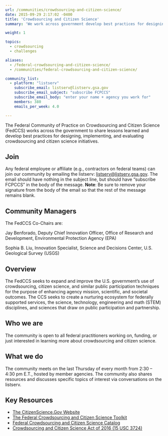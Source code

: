 ```yaml
---
url: /communities/crowdsourcing-and-citizen-science/
date: 2015-09-29 2:17:02 -0400
title: 'Crowdsourcing and Citizen Science'
summary: 'We work across government develop best practices for designing, implementing, and evaluating crowdsourcing and citizen science initiatives.'

weight: 1

topics:
  - crowdsourcing
  - challenges

aliases:
  - /federal-crowdsourcing-and-citizen-science/
  - /communities/federal-crowdsourcing-and-citizen-science/

community_list:
  - platform: "listserv"
    subscribe_email: listserv@listserv.gsa.gov
    subscribe_email_subject: "subscribe FCPCCS"
    subscribe_email_body: "enter your name + agency you work for"
    members: 380
    emails_per_week: 4.0

---
```


The Federal Community of Practice on Crowdsourcing and Citizen Science (FedCCS) works across the government to share lessons learned and develop best practices for designing, implementing, and evaluating crowdsourcing and citizen science initiatives.

## Join

Any federal employee or affiliate (e.g., contractors on federal teams) can join our community by emailing the listserv: [listserv@listserv.gsa.gov](mailto:listserv@listserv.gsa.gov?subject=&amp;body=subscribe%20FCPCCS). The email should have nothing in the subject line, but should have “subscribe FCPCCS” in the body of the message. **Note**: Be sure to remove your signature from the body of the email so that the rest of the message remains blank.

## Community Managers

The FedCCS Co-Chairs are:

Jay Benforado, Deputy Chief Innovation Officer, Office of Research and Development, Environmental Protection Agency (EPA)

Sophia B. Liu, Innovation Specialist, Science and Decisions Center, U.S. Geological Survey  (USGS)

## Overview

The FedCCS seeks to expand and improve the U.S. government’s use of crowdsourcing, citizen science, and similar public participation techniques for the purpose of enhancing agency mission, scientific, and societal outcomes. The CCS seeks to create a nurturing ecosystem for federally supported services, the science, technology, engineering and math (STEM) disciplines, and sciences that draw on public participation and partnership.

## Who we are

The community is open to all federal practitioners working on, funding, or just interested in learning more about crowdsourcing and citizen science.

## What we do

The community meets on the last Thursday of every month from 2:30 – 4:30 pm E.T., hosted by member agencies. The community also shares resources and discusses specific topics of interest via conversations on the listserv.

## Key Resources

*   [The CitizenScience.Gov Website](https://www.citizenscience.gov/)
*   [The Federal Crowdsourcing and Citizen Science Toolkit](https://www.citizenscience.gov/toolkit/)
*   [Federal Crowdsourcing and Citizen Science Catalog](https://www.citizenscience.gov/catalog/)
*   [Crowdsourcing and Citizen Science Act of 2016 (15 USC 3724)](http://uscode.house.gov/view.xhtml?req=granuleid:USC-prelim-title15-section3724&num=0&edition=prelim)
